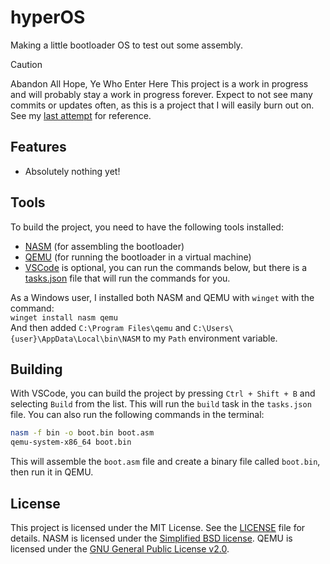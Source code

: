 # hyperOS

Making a little bootloader OS to test out some assembly.

> [!CAUTION]
> Abandon All Hope, Ye Who Enter Here
> This project is a work in progress and will probably stay a work in progress forever. Expect to not see many commits or updates often, as this is a project that I will easily burn out on. See my [last attempt] for reference.

## Features

- Absolutely nothing yet!

## Tools

To build the project, you need to have the following tools installed:

- [NASM] (for assembling the bootloader)
- [QEMU] (for running the bootloader in a virtual machine)
- [VSCode] is optional, you can run the commands below, but there is a [tasks.json] file that will run the commands for you.

As a Windows user, I installed both NASM and QEMU with `winget` with the command:  
`winget install nasm qemu`  
And then added `C:\Program Files\qemu` and `C:\Users\{user}\AppData\Local\bin\NASM` to my `Path` environment variable.

## Building

With VSCode, you can build the project by pressing `Ctrl + Shift + B` and selecting `Build` from the list. This will run the `build` task in the `tasks.json` file.
You can also run the following commands in the terminal:

```bash
nasm -f bin -o boot.bin boot.asm
qemu-system-x86_64 boot.bin
```

This will assemble the `boot.asm` file and create a binary file called `boot.bin`, then run it in QEMU.

## License

This project is licensed under the MIT License. See the [LICENSE] file for details.
NASM is licensed under the [Simplified BSD license].
QEMU is licensed under the [GNU General Public License v2.0].

[last attempt]: https://github.com/ka-iden/ASM-Test

[NASM]: https://www.nasm.us
[QEMU]: https://www.qemu.org
[VSCode]: https://code.visualstudio.com

[tasks.json]: .vscode/tasks.json

[LICENSE]: LICENSE
[Simplified BSD license]: https://github.com/netwide-assembler/nasm/blob/master/LICENSE
[GNU General Public License v2.0]: https://gitlab.com/qemu-project/qemu/-/raw/master/LICENSE
